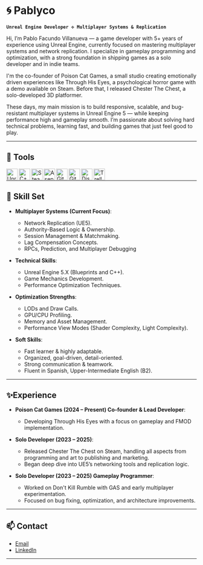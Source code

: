 # 🌀 Pablyco 
**`Unreal Engine Developer ⟡ Multiplayer Systems & Replication`**

Hi, I’m Pablo Facundo Villanueva — a game developer with 5+ years of experience using Unreal Engine, currently focused on mastering multiplayer systems and network replication. I specialize in gameplay programming and optimization, with a strong foundation in shipping games as a solo developer and in indie teams.

I'm the co-founder of Poison Cat Games, a small studio creating emotionally driven experiences like Through His Eyes, a psychological horror game with a demo available on Steam. Before that, I released Chester The Chest, a solo-developed 3D platformer.

These days, my main mission is to build responsive, scalable, and bug-resistant multiplayer systems in Unreal Engine 5 — while keeping performance high and gameplay smooth. I’m passionate about solving hard technical problems, learning fast, and building games that just feel good to play.

---

## 🧰 Tools

<img align="left" alt="Unreal Engine 5" width="30px" style="padding-rigth:10px;" src="https://cdn2.unrealengine.com/ue-logotype-2023-vertical-white-1686x2048-bbfded26daa7.png"/>
<img align="left" alt="C++" width="30px" style="padding-rigth:10px;" src="https://cdn.jsdelivr.net/gh/devicons/devicon@latest/icons/cplusplus/cplusplus-original.svg"/>
<img align="left" alt="Steam" width="30px" style="padding-rigth:10px;" src="https://upload.wikimedia.org/wikipedia/commons/thumb/8/83/Steam_icon_logo.svg/2048px-Steam_icon_logo.svg.png"/>
<img align="left" alt="Aseprite" width="30px" style="padding-rigth:10px;" src="https://upload.wikimedia.org/wikipedia/commons/thumb/6/69/Logo_Aseprite.svg/640px-Logo_Aseprite.svg.png"/>
<img align="left" alt="GitHub" width="30px" style="padding-rigth:10px;" src="https://upload.wikimedia.org/wikipedia/commons/9/91/Octicons-mark-github.svg"/>
<img align="left" alt="Git" width="30px" style="padding-rigth:10px;" src="https://upload.wikimedia.org/wikipedia/commons/thumb/3/3f/Git_icon.svg/1200px-Git_icon.svg.png"/>
<img align="left" alt="Discord" width="30px" style="padding-rigth:10px;" src="https://www.svgrepo.com/show/353655/discord-icon.svg"/>
<img align="left" alt="Trello" width="30px" src="https://www.svgrepo.com/show/354463/trello.svg"/>  
<br>

---


## 💼 Skill Set
- **Multiplayer Systems (Current Focus)**:
    - Network Replication (UE5).
    - Authority-Based Logic & Ownership.
    - Session Management & Matchmaking.
    - Lag Compensation Concepts.
    - RPCs, Prediction, and Multiplayer Debugging

- **Technical Skills**:
    - Unreal Engine 5.X (Blueprints and C++).
    - Game Mechanics Development.
    - Performance Optimization Techniques.

- **Optimization Strengths**:
    - LODs and Draw Calls.
    - GPU/CPU Profiling.
    - Memory and Asset Management.
    - Performance View Modes (Shader Complexity, Light Complexity).
 
- **Soft Skills**:
    - Fast learner & highly adaptable.
    - Organized, goal-driven, detail-oriented.
    - Strong communication & teamwork.
    - Fluent in Spanish, Upper-Intermediate English (B2).

---


## ✨Experience
- **Poison Cat Games (2024 – Present) Co-founder & Lead Developer**:
    - Developing Through His Eyes with a focus on gameplay and FMOD implementation.

- **Solo Developer (2023 – 2025)**:
    - Released Chester The Chest on Steam, handling all aspects from programming and art to publishing and     marketing.
    - Began deep dive into UE5’s networking tools and replication logic.

- **Solo Developer (2023 – 2025) Gameplay Programmer**:
    - Worked on Don't Kill Rumble with GAS and early multiplayer experimentation.
    - Focused on bug fixing, optimization, and architecture improvements.


---

## 📫 Contact
- [Email](pablycogamedev@gmail.com)
- [LinkedIn](https://www.linkedin.com/in/pablo-villanueva-3157491b4/)

---
